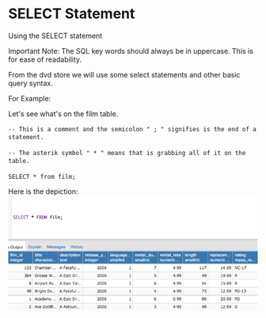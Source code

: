 
# SELECT Statement


Using the SELECT statement

Important Note:  The SQL key words should always be in uppercase. This is for ease of readability.

From the dvd store we will use some select statements and other basic query syntax.

For Example:

Let's see what's on the film table.

    -- This is a comment and the semicolon " ; " signifies is the end of a statement.

    -- The asterik symbol " * " means that is grabbing all of it on the table.
    
    SELECT * from film;   

 
Here is the depiction:
![Alt text](https://github.com/PauloRlopez/SQL_Basics/blob/master/Images/filmtable.png?raw= "filmTable")








